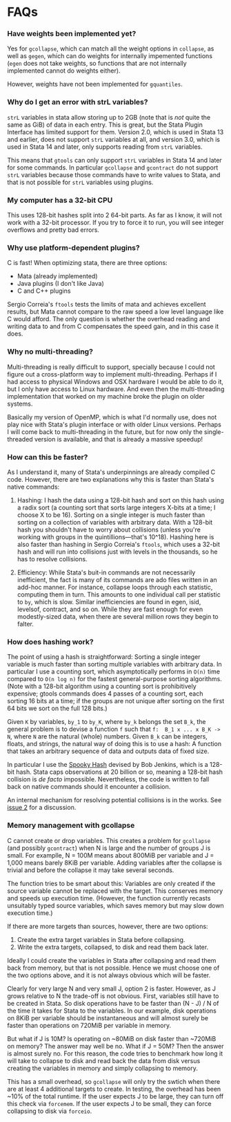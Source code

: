 FAQs
====

### Have weights been implemented yet?

Yes for `gcollapse`, which can match all the weight options in
`collapse`, as well as `gegen`, which can do weights for internally
impemented functions (`egen` does not take weights, so functions that
are not internally implemented cannot do weights either).

However, weights have not been implemented for `gquantiles`.

### Why do I get an error with strL variables?

`strL` variables in stata allow storing up to 2GB (note that is _not_
quite the same as GiB) of data in each entry. This is great, but the
Stata Plugin Interface has limited support for them. Version 2.0, which
is used in Stata 13 and earlier, does not support `strL` variables at
all, and version 3.0, which is used in Stata 14 and later, only supports
reading from `strL` variables.

This means that `gtools` can only support `strL` variables in Stata 14
and later for some commands. In particular `gcollapse` and `gcontract`
do not support `strL` variables because those commands have to write
values to Stata, and that is not possible for `strL` variables using
plugins.

### My computer has a 32-bit CPU

This uses 128-bit hashes split into 2 64-bit parts. As far as I know, it
will not work with a 32-bit processor. If you try to force it to run,
you will see integer overflows and pretty bad errors.

### Why use platform-dependent plugins?

C is fast! When optimizing stata, there are three options:

- Mata (already implemented)
- Java plugins (I don't like Java)
- C and C++ plugins

Sergio Correia's `ftools` tests the limits of mata and achieves excellent
results, but Mata cannot compare to the raw speed a low level language like
C would afford. The only question is whether the overhead reading and writing
data to and from C compensates the speed gain, and in this case it does.

### Why no multi-threading?

Multi-threading is really difficult to support, specially because I could
not figure out a cross-platform way to implement multi-threading. Perhaps if
I had access to physical Windows and OSX hardware I would be able to do it,
but I only have access to Linux hardware. And even then the multi-threading
implementation that worked on my machine broke the plugin on older systems.

Basically my version of OpenMP, which is what I'd normally use, does not play
nice with Stata's plugin interface or with older Linux versions.  Perhaps
I will come back to multi-threading in the future, but for now only the
single-threaded version is available, and that is already a massive speedup!

### How can this be faster?

As I understand it, many of Stata's underpinnings are already compiled C
code. However, there are two explanations why this is faster than Stata's
native commands:

1. Hashing: I hash the data using a 128-bit hash and sort on this hash
   using a radix sort (a counting sort that sorts large integers X-bits
   at a time; I choose X to be 16). Sorting on a single integer is much
   faster than sorting on a collection of variables with arbitrary data.
   With a 128-bit hash you shouldn't have to worry about collisions
   (unless you're working with groups in the quintillions—that's
   10^18). Hashing here is also faster than hashing in Sergio Correia's
   `ftools`, which uses a 32-bit hash and will run into collisions just
   with levels in the thousands, so he has to resolve collisions.

2. Efficiency: While Stata's buit-in commands are not necessarily inefficient,
   the fact is many of its commands are ado files written in an add-hoc manner.
   For instance, collapse loops through each statistic, computing them in
   turn. This amounts to one individual call per statistic to `by`, which
   is slow. Similar inefficiencies are found in egen, isid, levelsof, contract,
   and so on. While they are fast enough for even modestly-sized data, when
   there are several million rows they begin to falter.

### How does hashing work?

The point of using a hash is straightforward: Sorting a single integer
variable is much faster than sorting multiple variables with arbitrary
data. In particular I use a counting sort, which asymptotically performs
in `O(n)` time compared to `O(n log n)` for the fastest general-purpose
sorting algorithms. (Note with a 128-bit algorithm using a counting sort is
prohibitively expensive; gtools commands does 4 passes of a counting
sort, each sorting 16 bits at a time; if the groups are not unique after
sorting on the first 64 bits we sort on the full 128 bits.)

Given `K` by variables, `by_1` to `by_K`, where `by_k` belongs the set `B_k`,
the general problem is to devise a function `f` such that `f:  B_1 x ... x
B_K -> N`, where `N` are the natural (whole) numbers. Given `B_k` can be
integers, floats, and strings, the natural way of doing this is to use a
hash: A function that takes an arbitrary sequence of data and outputs data of
fixed size.

In particular I use the [Spooky Hash](http://burtleburtle.net/bob/hash/spooky.html)
devised by Bob Jenkins, which is a 128-bit hash. Stata caps observations
at 20 billion or so, meaning a 128-bit hash collision is _de facto_ impossible.
Nevertheless, the code is written to fall back on native commands should
it encounter a collision.

An internal mechanism for resolving potential collisions is in the works. See
[issue 2](https://github.com/mcaceresb/stata-gtools/issues/2) for a
discussion.

### Memory management with gcollapse

C cannot create or drop variables. This creates a problem for
`gcollapse` (and possibly `gcontract`) when N is large and the number
of groups J is small. For examplle, N = 100M means about 800MiB per
variable and J = 1,000 means barely 8KiB per variable. Adding variables
after the collapse is trivial and before the collapse it may take
several seconds.

The function tries to be smart about this: Variables are only created if the
source variable cannot be replaced with the target. This conserves memory and
speeds up execution time. (However, the function currently recasts unsuitably
typed source variables, which saves memory but may slow down execution time.)

If there are more targets than sources, however, there are two options:

1. Create the extra target variables in Stata before collapsing.
2. Write the extra targets, collapsed, to disk and read them back later.

Ideally I could create the variables in Stata after collapsing and read
them back from memory, but that is not possible. Hence we must choose
one of the two options above, and it is not always obvious which will be
faster.

Clearly for very large N and very small J, option 2 is faster. However,
as J grows relative to N the trade-off is not obvious. First, variables
still have to be created in Stata. So disk operations have to be faster
than (N - J) / N of the time it takes for Stata to the variables. In our
example, disk operations on 8KiB per variable should be instantaneous
and will almost surely be faster than operations on 720MiB per variable
in memory.

But what if J is 10M? Is operating on ~80MiB on disk faster than ~720MiB
on memory? The answer may well be no. What if J = 50M? Then the answer
is almost surely no. For this reason, the code tries to benchmark how
long it will take to collapse to disk and read back the data from disk
versus creating the variables in memory and simply collapsing to memory.

This has a small overhead, so `gcollapse` will only try the swtich when
there are at least 4 additional targets to create. In testing, the
overhead has been ~10% of the total runtime. If the user expects J to be
large, they can turn off this check via `forcemem`. If the user expects
J to be small, they can force collapsing to disk via `forceio`.

